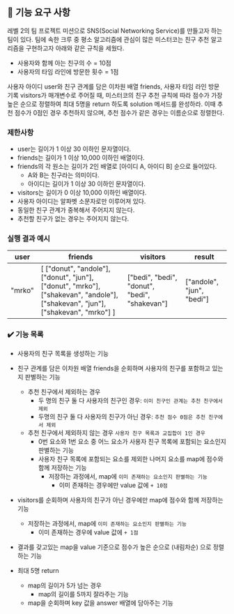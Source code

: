 ## 🚀 기능 요구 사항

레벨 2의 팀 프로젝트 미션으로 SNS(Social Networking Service)를 만들고자 하는 팀이 있다. 팀에 속한 크루 중 평소 알고리즘에 관심이 많은 미스터코는 친구 추천 알고리즘을 구현하고자 아래와 같은 규칙을 세웠다.
- 사용자와 함께 아는 친구의 수 = 10점 
- 사용자의 타임 라인에 방문한 횟수 = 1점

사용자 아이디 user와 친구 관계를 담은 이차원 배열 friends, 사용자 타임 라인 방문 기록 visitors가 매개변수로 주어질 때, 미스터코의 친구 추천 규칙에 따라 점수가 가장 높은 순으로 정렬하여 최대 5명을 return 하도록 solution 메서드를 완성하라. 이때 추천 점수가 0점인 경우 추천하지 않으며, 추천 점수가 같은 경우는 이름순으로 정렬한다.

### 제한사항

- user는 길이가 1 이상 30 이하인 문자열이다.
- friends는 길이가 1 이상 10,000 이하인 배열이다.
- friends의 각 원소는 길이가 2인 배열로 [아이디 A, 아이디 B] 순으로 들어있다.
  - A와 B는 친구라는 의미이다.
  - 아이디는 길이가 1 이상 30 이하인 문자열이다.
- visitors는 길이가 0 이상 10,000 이하인 배열이다.
- 사용자 아이디는 알파벳 소문자로만 이루어져 있다.
- 동일한 친구 관계가 중복해서 주어지지 않는다.
- 추천할 친구가 없는 경우는 주어지지 않는다.

### 실행 결과 예시

| user   | friends                                                                                                                         | visitors                                      | result                    |
| ------ | ------------------------------------------------------------------------------------------------------------------------------- | --------------------------------------------- | ------------------------- |
| "mrko" | [ ["donut", "andole"], ["donut", "jun"], ["donut", "mrko"], ["shakevan", "andole"], ["shakevan", "jun"], ["shakevan", "mrko"] ] | ["bedi", "bedi", "donut", "bedi", "shakevan"] | ["andole", "jun", "bedi"] |

### ✔️ 기능 목록

* 사용자의 친구 목록을 생성하는 기능
* 친구 관계를 담은 이차원 배열 friends을 순회하며 사용자의 친구를 포함하고 있는 지 판별하는 기능
  * 추천 친구에서 제외하는 경우
    * 두 명의 친구 둘 다 사용자의 친구인 경우: `이미 친구인 관계는 추천 친구에서 제외`
    * 두명의 친구 둘 다 사용자의 친구가 아닌 경우: `추천 점수 0점은 추천 친구에서 제외` 
  * 추천 친구에서 제외하지 않는 경우 `사용자 친구 목록과 교집합이 1인 경우`
    * 0번 요소와 1번 요소 중 어느 요소가 사용자 친구 목록에 포함되는 요소인지 판별하는 기능
    * 사용자 친구 목록에 포함되는 요소를 제외한 나머지 요소를 map에 점수와 함께 저장하는 기능
      * 저장하는 과정에서, map에 `이미 존재하는 요소인지 판별하는 기능`
        * 이미 존재하는 경우에만 value 값에 `+ 10점`

* visitors를 순회하며 사용자의 친구가 아닌 경우에만 map에 점수와 함께 저장하는 기능
  * 저장하는 과정에서, map에 `이미 존재하는 요소인지 판별하는 기능`
    * 이미 존재하는 경우에 value 값에 `+ 1점`
* 결과를 갖고있는 map을 value 기준으로 점수가 높은 순으로 (내림차순) 으로 정렬하는 기능
* 최대 5명 return
  * map의 길이가 5가 넘는 경우
    * map의 길이를 5까지 잘라주는 기능
  * map을 순회하며 key 값을 answer 배열에 담아주는 기능